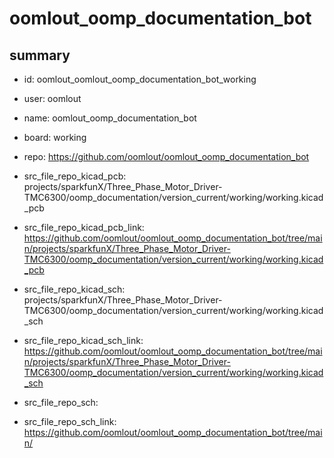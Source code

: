 # oomlout_oomp_documentation_bot
 
## summary 
* id: oomlout_oomlout_oomp_documentation_bot_working
* user: oomlout
* name: oomlout_oomp_documentation_bot
* board: working
* repo: https://github.com/oomlout/oomlout_oomp_documentation_bot
* src_file_repo_kicad_pcb: projects/sparkfunX/Three_Phase_Motor_Driver-TMC6300/oomp_documentation/version_current/working/working.kicad_pcb
* src_file_repo_kicad_pcb_link: https://github.com/oomlout/oomlout_oomp_documentation_bot/tree/main/projects/sparkfunX/Three_Phase_Motor_Driver-TMC6300/oomp_documentation/version_current/working/working.kicad_pcb
* src_file_repo_kicad_sch: projects/sparkfunX/Three_Phase_Motor_Driver-TMC6300/oomp_documentation/version_current/working/working.kicad_sch
* src_file_repo_kicad_sch_link: https://github.com/oomlout/oomlout_oomp_documentation_bot/tree/main/projects/sparkfunX/Three_Phase_Motor_Driver-TMC6300/oomp_documentation/version_current/working/working.kicad_sch

* src_file_repo_sch: 
* src_file_repo_sch_link: https://github.com/oomlout/oomlout_oomp_documentation_bot/tree/main/






